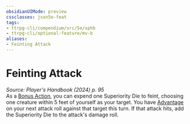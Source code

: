 ```yaml
---
obsidianUIMode: preview
cssclasses: json5e-feat
tags:
- ttrpg-cli/compendium/src/5e/xphb
- ttrpg-cli/optional-feature/mv-b
aliases:
- Feinting Attack
---
```

# Feinting Attack
*Source: Player's Handbook (2024) p. 95*  
As a [Bonus Action](Інструменти%20ДМ/CLI/rules/variant-rules/bonus-action-xphb.md), you can expend one Superiority Die to feint, choosing one creature within 5 feet of yourself as your target. You have [Advantage](Інструменти%20ДМ/CLI/rules/variant-rules/advantage-xphb.md) on your next attack roll against that target this turn. If that attack hits, add the Superiority Die to the attack's damage roll.